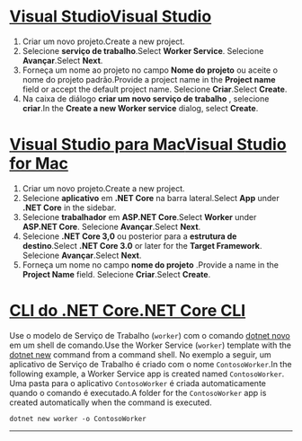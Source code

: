 # <a name="visual-studio"></a>[<span data-ttu-id="58fe6-101">Visual Studio</span><span class="sxs-lookup"><span data-stu-id="58fe6-101">Visual Studio</span></span>](#tab/visual-studio)

1. <span data-ttu-id="58fe6-102">Criar um novo projeto.</span><span class="sxs-lookup"><span data-stu-id="58fe6-102">Create a new project.</span></span>
1. <span data-ttu-id="58fe6-103">Selecione **serviço de trabalho**.</span><span class="sxs-lookup"><span data-stu-id="58fe6-103">Select **Worker Service**.</span></span> <span data-ttu-id="58fe6-104">Selecione **Avançar**.</span><span class="sxs-lookup"><span data-stu-id="58fe6-104">Select **Next**.</span></span>
1. <span data-ttu-id="58fe6-105">Forneça um nome ao projeto no campo **Nome do projeto** ou aceite o nome do projeto padrão.</span><span class="sxs-lookup"><span data-stu-id="58fe6-105">Provide a project name in the **Project name** field or accept the default project name.</span></span> <span data-ttu-id="58fe6-106">Selecione **Criar**.</span><span class="sxs-lookup"><span data-stu-id="58fe6-106">Select **Create**.</span></span>
1. <span data-ttu-id="58fe6-107">Na caixa de diálogo **criar um novo serviço de trabalho** , selecione **criar**.</span><span class="sxs-lookup"><span data-stu-id="58fe6-107">In the **Create a new Worker service** dialog, select **Create**.</span></span>

# <a name="visual-studio-for-mac"></a>[<span data-ttu-id="58fe6-108">Visual Studio para Mac</span><span class="sxs-lookup"><span data-stu-id="58fe6-108">Visual Studio for Mac</span></span>](#tab/visual-studio-mac)

1. <span data-ttu-id="58fe6-109">Criar um novo projeto.</span><span class="sxs-lookup"><span data-stu-id="58fe6-109">Create a new project.</span></span>
1. <span data-ttu-id="58fe6-110">Selecione **aplicativo** em **.NET Core** na barra lateral.</span><span class="sxs-lookup"><span data-stu-id="58fe6-110">Select **App** under **.NET Core** in the sidebar.</span></span>
1. <span data-ttu-id="58fe6-111">Selecione **trabalhador** em **ASP.NET Core**.</span><span class="sxs-lookup"><span data-stu-id="58fe6-111">Select **Worker** under **ASP.NET Core**.</span></span> <span data-ttu-id="58fe6-112">Selecione **Avançar**.</span><span class="sxs-lookup"><span data-stu-id="58fe6-112">Select **Next**.</span></span>
1. <span data-ttu-id="58fe6-113">Selecione **.NET Core 3,0** ou posterior para a **estrutura de destino**.</span><span class="sxs-lookup"><span data-stu-id="58fe6-113">Select **.NET Core 3.0** or later for the **Target Framework**.</span></span> <span data-ttu-id="58fe6-114">Selecione **Avançar**.</span><span class="sxs-lookup"><span data-stu-id="58fe6-114">Select **Next**.</span></span>
1. <span data-ttu-id="58fe6-115">Forneça um nome no campo **nome do projeto** .</span><span class="sxs-lookup"><span data-stu-id="58fe6-115">Provide a name in the **Project Name** field.</span></span> <span data-ttu-id="58fe6-116">Selecione **Criar**.</span><span class="sxs-lookup"><span data-stu-id="58fe6-116">Select **Create**.</span></span>

# <a name="net-core-cli"></a>[<span data-ttu-id="58fe6-117">CLI do .NET Core</span><span class="sxs-lookup"><span data-stu-id="58fe6-117">.NET Core CLI</span></span>](#tab/netcore-cli)

<span data-ttu-id="58fe6-118">Use o modelo de Serviço de Trabalho (`worker`) com o comando [dotnet novo](/dotnet/core/tools/dotnet-new) em um shell de comando.</span><span class="sxs-lookup"><span data-stu-id="58fe6-118">Use the Worker Service (`worker`) template with the [dotnet new](/dotnet/core/tools/dotnet-new) command from a command shell.</span></span> <span data-ttu-id="58fe6-119">No exemplo a seguir, um aplicativo de Serviço de Trabalho é criado com o nome `ContosoWorker`.</span><span class="sxs-lookup"><span data-stu-id="58fe6-119">In the following example, a Worker Service app is created named `ContosoWorker`.</span></span> <span data-ttu-id="58fe6-120">Uma pasta para o aplicativo `ContosoWorker` é criada automaticamente quando o comando é executado.</span><span class="sxs-lookup"><span data-stu-id="58fe6-120">A folder for the `ContosoWorker` app is created automatically when the command is executed.</span></span>

```dotnetcli
dotnet new worker -o ContosoWorker
```

---
